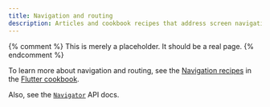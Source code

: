 ```yaml
---
title: Navigation and routing
description: Articles and cookbook recipes that address screen navigation.
---
```


{% comment %}
This is merely a placeholder. It should be a real page.
{% endcomment %}

To learn more about navigation and routing,
see the [Navigation recipes][] in the
[Flutter cookbook][].

Also, see the [`Navigator`][] API docs.


[Flutter cookbook]: /docs/cookbook
[`Navigator`]: {{site.api}}/flutter/widgets/Navigator-class.html
[Navigation recipes]: /docs/cookbook/navigation
